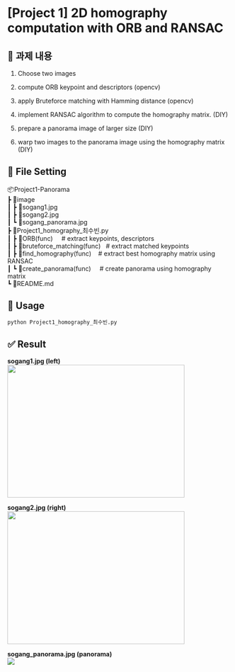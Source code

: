 # [Project 1] 2D homography computation with ORB and RANSAC

## &#128204; 과제 내용
1. Choose two images

2. compute ORB keypoint and descriptors (opencv)

3. apply Bruteforce matching with Hamming distance (opencv)

4. implement RANSAC algorithm to compute the homography matrix. (DIY)

5. prepare a panorama image of larger size (DIY)

6. warp two images to the panorama image using the homography matrix (DIY)

## &#128193; File Setting
📦Project1-Panorama<br>
 ┣ 📂image<br>
 ┃ ┣ 📜sogang1.jpg<br>
 ┃ ┣ 📜sogang2.jpg<br>
 ┃ ┗ 📜sogang_panorama.jpg<br>
 ┣ 📜Project1_homography_최수빈.py<br>
 ┃  ┣ &#128196;ORB(func) &nbsp;&nbsp;&nbsp; # extract keypoints, descriptors<br>
 ┃  ┣ &#128196;bruteforce_matching(func) &nbsp; # extract matched keypoints<br>
 ┃  ┣ &#128196;find_homography(func) &nbsp;&nbsp; # extract best homography matrix using RANSAC <br>
 ┃  ┗ &#128196;create_panorama(func) &nbsp;&nbsp;&nbsp; # create panorama using homography matrix <br> 
 ┗ 📜README.md

## &#128204; Usage
```bash
python Project1_homography_최수빈.py
```

## &#9989; Result
**sogang1.jpg (left)** <br>
<img src='./image/sogang1.jpg' width=400 height=300>


**sogang2.jpg (right)** <br>
<img src='./image/sogang2.jpg' width=400 height=300>


**sogang_panorama.jpg (panorama)** <br>
<img src='./image/sogang_panorama.jpg'>

